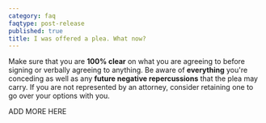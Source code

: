 ```yaml
---
category: faq
faqtype: post-release
published: true
title: I was offered a plea. What now?
---
```

Make sure that you are **100% clear** on what you are agreeing to before signing or verbally agreeing to anything. Be aware of **everything** you're conceding as well as any **future negative repercussions** that the plea may carry. If you are not represented by an attorney, consider retaining one to go over your options with you. 

ADD MORE HERE
